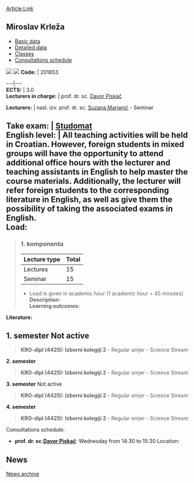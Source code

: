 [Article Link](https://www.fhs.hr/en/course/mirkrl_a)

## Miroslav Krleža
  * [Basic data](https://www.fhs.hr/en/course/mirkrl_a#v1id-523804_793732_1_0 "Basic data")
  * [Detailed data](https://www.fhs.hr/en/course/mirkrl_a#v1id-523804_793732_1_1 "Detailed data")
  * [Classes](https://www.fhs.hr/en/course/mirkrl_a#v1id-523804_793732_1_2 "Classes")
  * [Consultations schedule](https://www.fhs.hr/en/course/mirkrl_a#v1id-523804_793732_1_3 "Consultations schedule")


[![](https://www.fhs.hr/img/flags/gif/hr.gif)](https://www.fhs.hr/predmet/mirkrl_a) [![](https://www.fhs.hr/img/flags/gif/gb.gif)](https://www.fhs.hr/en/course/mirkrl_a)
**Code:** |  201853  
  
---|---  
**ECTS:** |  3.0   
**Lecturers in charge:** |  prof. dr. sc. [Davor Piskač](https://www.fhs.hr/staff/davor.piskac)   
  
**Lecturers:** |  nasl. izv. prof. dr. sc. [Suzana Marjanić](https://www.fhs.hr/djelatnik/suzana.marjanic) - Seminar  
  
**Take exam:** |  [Studomat](http://www.isvu.hr/studomat)  
**English level:** |  All teaching activities will be held in Croatian. However, foreign students in mixed groups will have the opportunity to attend additional office hours with the lecturer and teaching assistants in English to help master the course materials. Additionally, the lecturer will refer foreign students to the corresponding literature in English, as well as give them the possibility of taking the associated exams in English.   
**Load:**  
---  
> ### 1. komponenta
> | Lecture type | Total  
> ---|---  
> Lectures | 15  
> Seminar | 15  
> * Load is given in academic hour (1 academic hour = 45 minutes)   
**Description:**  
> **Learning outcomes:**  

  
**Literature:**  

  
**1. semester** Not active  
---  
> **KRO-dipl (4425): Izborni kolegiji 2** - Regular smjer - Science Stream  
>   
  
**2. semester**  
> **KRO-dipl (4425): Izborni kolegiji 2** - Regular smjer - Science Stream  
>   
  
**3. semester** Not active  
> **KRO-dipl (4425): Izborni kolegiji 2** - Regular smjer - Science Stream  
>   
  
**4. semester**  
> **KRO-dipl (4425): Izborni kolegiji 2** - Regular smjer - Science Stream  
>   
Consultations schedule: 
  * **prof. dr. sc.[Davor Piskač](https://www.fhs.hr/staff/davor.piskac)**: 
Wednesday from 14:30 to 15:30
Location: 


## News
[News archive](https://www.fhs.hr/en/course/mirkrl_a?@=21a1s#news_117915 "News archive")
